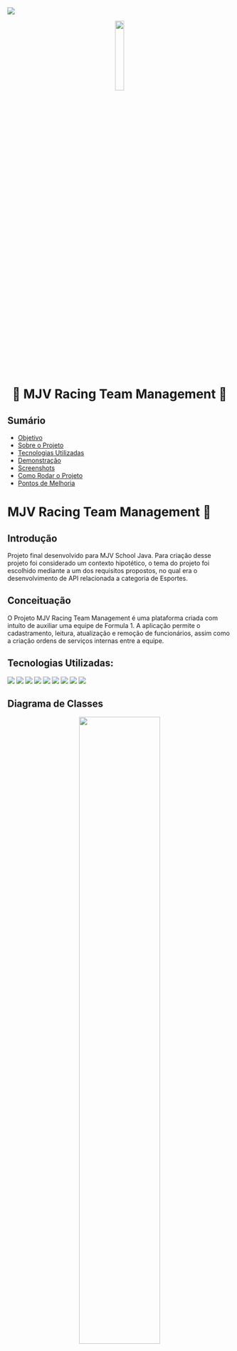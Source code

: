 <img src="https://img.shields.io/badge/STATUS-EM DESENVOLVIMENTO-yellow"/>

<p align="center">
 <img src="https://user-images.githubusercontent.com/89096854/200204007-be5a94b9-a319-4704-819e-b10ef2bc7a91.svg" width=20%>
</p>

<h1 align="center">🏁 MJV Racing Team Management 🏁</h1>

<h2>Sumário</h2>
<ul>
 <li><a href="#objetivo">Objetivo</a></li> 
 <li><a href="#sobre-o-projeto">Sobre o Projeto</a></li>
 <li><a href="#tecnologias-utilizadas">Tecnologias Utilizadas</a></li>
 <li><a href="#demonstracao">Demonstração</a></li> 
 <li><a href="#screenshots">Screenshots</a></li> 
 <li><a href="#como-rodar-o-projeto">Como Rodar o Projeto</a></li>
 <li><a href="#pontos-de-melhoria">Pontos de Melhoria</a></li> 
</ul>

# MJV Racing Team Management 🏁

## Introdução

Projeto final desenvolvido para MJV School Java. Para criação desse projeto foi considerado um contexto hipotético, o tema do projeto foi escolhido mediante a um dos requisitos propostos, no qual era o desenvolvimento de API relacionada a categoria de Esportes.

## Conceituação

O Projeto MJV Racing Team Management é uma plataforma criada com intuíto de auxiliar uma equipe de Formula 1. A aplicação permite o cadastramento, leitura, atualização e remoção de funcionários, assim como a criação ordens de serviços internas entre a equipe.

<h2 id="tecnologias-utilizadas">Tecnologias Utilizadas:</h2>

<p>
   <img src="https://img.shields.io/badge/Java-ED8B00?style=for-the-badge&logo=java&logoColor=white"/>
   <img src="https://img.shields.io/badge/Spring-6DB33F?style=for-the-badge&logo=spring&logoColor=white"/>
   <img src="https://img.shields.io/badge/Spring_Boot-F2F4F9?style=for-the-badge&logo=spring-boot"/>
   <img src="https://img.shields.io/badge/PostgreSQL-316192?style=for-the-badge&logo=postgresql&logoColor=white"/>
   <img src="https://img.shields.io/badge/Hibernate-59666C?style=for-the-badge&logo=Hibernate&logoColor=white"/>
   <img src="https://img.shields.io/badge/apache_maven-C71A36?style=for-the-badge&logo=apachemaven&logoColor=white"/>
   <img src="https://img.shields.io/badge/Junit5-25A162?style=for-the-badge&logo=junit5&logoColor=white"/>
   <img src="https://img.shields.io/badge/angular-%23DD0031.svg?style=for-the-badge&logo=angular&logoColor=white"/>
   <img src="https://img.shields.io/badge/typescript-%23007ACC.svg?style=for-the-badge&logo=typescript&logoColor=white"/>
</p>

## Diagrama de Classes

<div align-itens = center>

<p align="center">
    <img src="https://user-images.githubusercontent.com/89096854/200203487-5720a025-bd46-4602-a2ad-a86011c71852.PNG" width=60%/>
</p>

## Regras de Negócio

- Uma das regras de negócio do projeto, é que todos os funcionários (Driver, Engineer, Mechanic) são automaticamente cadastrados como Usuários (USER), exceto funcionários que forem Gerentes (Manager), que serão cadastrados também como Administrador (ADMIN).

- Apenas os Gerentes (Managers) poderão criar, atualizar ou remover o cadastro de outro funcionário.

- É possível filtrar funcionários por nome, cpf, email ou data de nascimento

- Todos os funcionários possuem acesso a plataforma através de email e senha previamente cadastrados por um Gerente (Manager).

- As Ordens de Serviço (Requests) podem ser criadas relacionando Engenheiros (Engineer) e Mecânicos (Mechanic).

- As Ordens de Serviços (Request) possuem Status e Prioridade e é possível filtra-las através desses atributos.

- As Ordens de Serviço não podem ser excluídas, apenas deverão ter seu Status alterado para Fechada (Closed)

## Arquitetura 

![image](https://user-images.githubusercontent.com/89096854/199824633-256ed329-a244-40ab-af78-4c4afdd75221.png)

| Camada  | Definição |
| ------------- | ------------- |
| Repository  | Coleção de objetos com a função de agir como intermédio com outra camada. |
| Service  | Permite proteger a lógica de negócios da aplicação.  |
| Controller  | São os responsáveis pelo processamento das requisições e gerar as respostas. |
| Security  | Camada de segurança com as configurações JWT Authentication/Authorization. |
| Exceptions  | Exceptions personalizadas para poder gerar logs e mensagens de erro mais coerentes ao usuário. |
| DTOs  | Padrão de arquitetura para blindar as classes, fazendo com que os dados sejam encapsulandos para transferência.  |

### Estratégia Single Table 
Foi utilizada a estratégia de Single Table para mapeamento das entidades, desse modo todas as entidades da estrutura de herança são mapeadas em uma única tabela. Essa abordagem torna as consultas mais eficientes e oferece melhor desempenho. Quando é feita a persistência dessa forma, o Hibernate precisa determinar a classe de cada entidade, essa informação é armazenada em uma coluna discriminadora (que não é um atributo de entidade). Essa coluna vem com nome por padrão de Dtype, porém com a anotação __@DiscriminatorColumn__ essa coluna foi alterada para “job_roles”. 

![image](https://user-images.githubusercontent.com/89096854/199834954-d2d45287-5f84-4a92-9b63-a311566a8205.png)

![image](https://user-images.githubusercontent.com/89096854/199834927-ffe03b6e-3b88-44ad-a467-e7d4ec6c4f24.png)


## Demonstração

O projeto foi feito em duas pontas (backend e frontend) o backend foi hospeado no Heroku e o frontend na plataforma Vercel.

Repositório Frontend: https://github.com/juliuscavalcante/mjv-projeto-final-front

Link da Aplicação: [https://mjv-racing.vercel.app/login](https://mjv-racing.vercel.app/login)

### Endpoint /drivers

Método POST para criar um novo(a) Driver/Engineer/Mechanic/Manager

- cpf e email precisam estar no formato correto
    - cpf: “000.000.000-00”
    - email: “exemplo@email.com”

```json
{
    "name": "string",
    "cpf": "string",
    "email": "string",
    "password": "string",
    "birthDate": "dd/MM/yyyy"
}
```

### Endpoint /requests

Método POST para criar uma nova Ordem de Serviço

- Os campos devem ser preenchidos da seguinte forma:
    - priority: 0 = LOW | 1 = MEDIUM | 2 = HIGH
    - status: 0 = OPEN | 1 = PROGRESS | 2 = CLOSED
    - engineer: id do engenheiro correspondente
    - mechanic: id do mecânico correspondente

```json
{
    "priority": int,
    "status": int,
    "title": "string",
    "notes": "string",
    "engineer": int,
    "mechanic": int
}
```

### Pontos de Melhoria

- [ ] Correção de erros visuais;
- [ ] Correção de máscara de dados;
- [ ] Migrations para criação de tabelas e popular Database (Flyway);
- [ ] Deploy em outra plataforma (AWS ou GCP ou Azure);
- [ ] Conteinerização (Kubernetes ou Docker);
- [ ] Serviço de Mensageria (Kafka ou RabbitMQ);
- [ ] Testes de integração na camada Controller;

